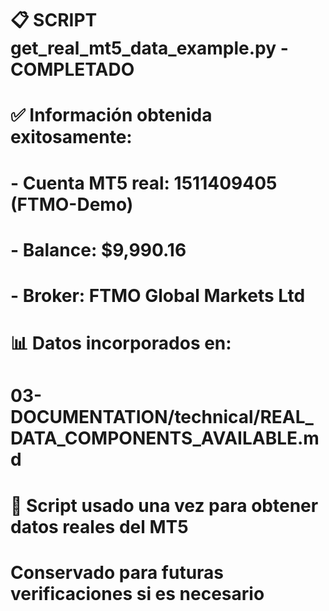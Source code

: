 # 📋 SCRIPT get_real_mt5_data_example.py - COMPLETADO
# 
# ✅ Información obtenida exitosamente:
# - Cuenta MT5 real: 1511409405 (FTMO-Demo)
# - Balance: $9,990.16
# - Broker: FTMO Global Markets Ltd
# 
# 📊 Datos incorporados en: 
# 03-DOCUMENTATION/technical/REAL_DATA_COMPONENTS_AVAILABLE.md
#
# 🎯 Script usado una vez para obtener datos reales del MT5
# Conservado para futuras verificaciones si es necesario
